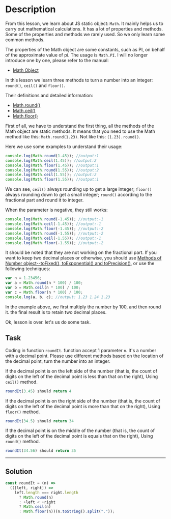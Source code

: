# Description

From this lesson, we learn about JS static object: `Math`. It mainly helps us to carry out mathematical calculations. It has a lot of properties and methods. Some of the properties and methods we rarely used. So we only learn some common methods.

The properties of the Math object are some constants, such as PI, on behalf of the approximate value of pi. The usage is `Math.PI`. I will no longer introduce one by one, please refer to the manual:

- [Math Object](https://developer.mozilla.org/en-US/docs/Web/JavaScript/Reference/Global_Objects/Math)

In this lesson we learn three methods to turn a number into an integer: `round()`, `ceil()` and `floor()`.

Their definitions and detailed information:

- [Math.round()](https://developer.mozilla.org/en-US/docs/Web/JavaScript/Reference/Global_Objects/Math/round)
- [Math.ceil()](https://developer.mozilla.org/en-US/docs/Web/JavaScript/Reference/Global_Objects/Math/ceil)
- [Math.floor()](https://developer.mozilla.org/en-US/docs/Web/JavaScript/Reference/Global_Objects/Math/floor)

First of all, we have to understand the first thing, all the methods of the Math object are static methods. It means that you need to use the Math method like this: `Math.round(1.23)`. Not like this: `(1.23).round()`.

Here we use some examples to understand their usage:

```js
console.log(Math.round(1.45)); //output:1
console.log(Math.ceil(1.45)); //output:2
console.log(Math.floor(1.45)); //output:1
console.log(Math.round(1.55)); //output:2
console.log(Math.ceil(1.55)); //output:2
console.log(Math.floor(1.55)); //output:1
```

We can see, `ceil()` always rounding up to get a large integer; `floor()` always rounding down to get a small integer; `round()` according to the fractional part and round it to integer.

When the parameter is negative, they still works:

```js
console.log(Math.round(-1.45)); //output:-1
console.log(Math.ceil(-1.45)); //output:-1
console.log(Math.floor(-1.45)); //output:-2
console.log(Math.round(-1.55)); //output:-2
console.log(Math.ceil(-1.55)); //output:-1
console.log(Math.floor(-1.55)); //output:-2
```

It should be noted that they are not working on the fractional part. If you want to keep two decimal places or otherwise, you should use [Methods of Number object--toFixed(), toExponential() and toPrecision()](https://www.codewars.com/kata/57256064856584bc47000611), or use the following techniques:

```js
var n = 1.23456;
var a = Math.round(n * 100) / 100;
var b = Math.ceil(n * 100) / 100;
var c = Math.floor(n * 100) / 100;
console.log(a, b, c); //output: 1.23 1.24 1.23
```

In the example above, we first multiply the number by 100, and then round it. the final result is to retain two decimal places.

Ok, lesson is over. let's us do some task.

## Task

Coding in function `roundIt`. function accept 1 parameter `n`. It's a number with a decimal point. Please use different methods based on the location of the decimal point, turn the number into an integer.

If the decimal point is on the left side of the number (that is, the count of digits on the left of the decimal point is less than that on the right), Using `ceil()` method.

```js
roundIt(3.45) should return 4
```

If the decimal point is on the right side of the number (that is, the count of digits on the left of the decimal point is more than that on the right), Using `floor()` method.

```js
roundIt(34.5) should return 34
```

If the decimal point is on the middle of the number (that is, the count of digits on the left of the decimal point is equals that on the right), Using `round()` method.

```js
roundIt(34.56) should return 35
```

---

## Solution

```js
const roundIt = (n) =>
  (([left, right]) =>
    left.length === right.length
      ? Math.round(n)
      : +left < +right
      ? Math.ceil(n)
      : Math.floor(n))(n.toString().split("."));
```
